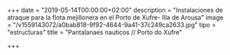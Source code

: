 +++
date = "2019-05-14T00:00:00+02:00"
description = "Instalaciones de atraque para la flota mejillonera en el Porto de Xufre- Illa de Arousa"
image = "/v1559143072/a0bab818-9f92-4644-9a41-37c249ca2633.jpg"
tipo = "estructuras"
title = "Pantalanaes nauticos // Porto do Xufre"

+++
